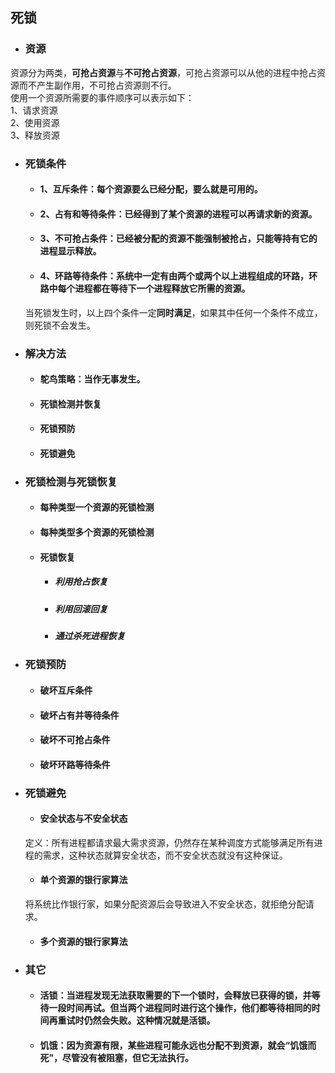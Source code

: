 ## 死锁
- ### 资源
资源分为两类，**可抢占资源**与**不可抢占资源**，可抢占资源可以从他的进程中抢占资源而不产生副作用，不可抢占资源则不行。  
使用一个资源所需要的事件顺序可以表示如下：  
1、请求资源  
2、使用资源  
3、释放资源

- ### 死锁条件
  - #### 1、互斥条件：每个资源要么已经分配，要么就是可用的。
  - #### 2、占有和等待条件：已经得到了某个资源的进程可以再请求新的资源。
  - #### 3、不可抢占条件：已经被分配的资源不能强制被抢占，只能等持有它的进程显示释放。
  - #### 4、环路等待条件：系统中一定有由两个或两个以上进程组成的环路，环路中每个进程都在等待下一个进程释放它所需的资源。

  当死锁发生时，以上四个条件一定**同时满足**，如果其中任何一个条件不成立，则死锁不会发生。
- ### 解决方法
  - #### 鸵鸟策略：当作无事发生。
  - #### 死锁检测并恢复
  - #### 死锁预防
  - #### 死锁避免
- ### 死锁检测与死锁恢复
  - #### 每种类型一个资源的死锁检测
  - #### 每种类型多个资源的死锁检测
  - #### 死锁恢复
    - ##### 利用抢占恢复
    - ##### 利用回滚回复
    - ##### 通过杀死进程恢复
- ### 死锁预防
  - #### 破坏互斥条件
  - #### 破坏占有并等待条件
  - #### 破坏不可抢占条件
  - #### 破坏环路等待条件
- ### 死锁避免
  - #### 安全状态与不安全状态
  定义：所有进程都请求最大需求资源，仍然存在某种调度方式能够满足所有进程的需求，这种状态就算安全状态，而不安全状态就没有这种保证。
  - #### 单个资源的银行家算法
  将系统比作银行家，如果分配资源后会导致进入不安全状态，就拒绝分配请求。
  - #### 多个资源的银行家算法
- ### 其它
  - #### 活锁：当进程发现无法获取需要的下一个锁时，会释放已获得的锁，并等待一段时间再试。但当两个进程同时进行这个操作，他们都等待相同的时间再重试时仍然会失败。这种情况就是活锁。
  - #### 饥饿：因为资源有限，某些进程可能永远也分配不到资源，就会“饥饿而死”，尽管没有被阻塞，但它无法执行。